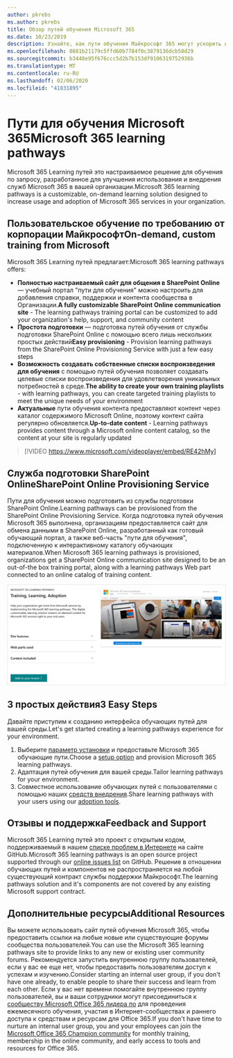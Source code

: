 ```yaml
---
author: pkrebs
ms.author: pkrebs
title: Обзор путей обучения Microsoft 365
ms.date: 10/23/2019
description: Узнайте, как пути обучения Майкрософт 365 могут ускорить использование и внедрение служб Microsoft 365 в вашей организации. Обучающие пути включают настраиваемую веб-часть SharePoint Online и современный сайт обучения для общения в SharePoint Online, который легко подготовить к работе с клиентом Microsoft 365.
ms.openlocfilehash: 0881b21179c5ffd60b7784f0c3879136dcb58d29
ms.sourcegitcommit: b3448e95f676ccc5d2b7b153df9106319752936b
ms.translationtype: MT
ms.contentlocale: ru-RU
ms.lasthandoff: 02/06/2020
ms.locfileid: "41831895"
---
```

# <a name="microsoft-365-learning-pathways"></a><span data-ttu-id="a54f3-104">Пути для обучения Microsoft 365</span><span class="sxs-lookup"><span data-stu-id="a54f3-104">Microsoft 365 learning pathways</span></span> 
<span data-ttu-id="a54f3-105">Microsoft 365 Learning путей это настраиваемое решение для обучения по запросу, разработанное для улучшения использования и внедрения служб Microsoft 365 в вашей организации.</span><span class="sxs-lookup"><span data-stu-id="a54f3-105">Microsoft 365 learning pathways is a customizable, on-demand learning solution designed to increase usage and adoption of Microsoft 365 services in your organization.</span></span>    

## <a name="on-demand-custom-training-from-microsoft"></a><span data-ttu-id="a54f3-106">Пользовательское обучение по требованию от корпорации Майкрософт</span><span class="sxs-lookup"><span data-stu-id="a54f3-106">On-demand, custom training from Microsoft</span></span>

<span data-ttu-id="a54f3-107">Microsoft 365 Learning путей предлагает:</span><span class="sxs-lookup"><span data-stu-id="a54f3-107">Microsoft 365 learning pathways offers:</span></span>

- <span data-ttu-id="a54f3-108">**Полностью настраиваемый сайт для общения в SharePoint Online** — учебный портал "пути для обучения" можно настроить для добавления справки, поддержки и контента сообщества в Организации.</span><span class="sxs-lookup"><span data-stu-id="a54f3-108">**A fully customizable SharePoint Online communication site** - The learning pathways training portal can be customized to add your organization's help, support, and community content</span></span>
- <span data-ttu-id="a54f3-109">**Простота подготовки** — подготовка путей обучения от службы подготовки SharePoint Online с помощью всего лишь нескольких простых действий</span><span class="sxs-lookup"><span data-stu-id="a54f3-109">**Easy provisioning** - Provision learning pathways from the SharePoint Online Provisioning Service with just a few easy steps</span></span>
- <span data-ttu-id="a54f3-110">**Возможность создавать собственные списки воспроизведения для обучения** с помощью путей обучения позволяет создавать целевые списки воспроизведения для удовлетворения уникальных потребностей в среде.</span><span class="sxs-lookup"><span data-stu-id="a54f3-110">**The ability to create your own training playlists** - with learning pathways, you can create targeted training playlists to meet the unique needs of your environment</span></span>
- <span data-ttu-id="a54f3-111">**Актуальные** пути обучения контента предоставляют контент через каталог содержимого Microsoft Online, поэтому контент сайта регулярно обновляется.</span><span class="sxs-lookup"><span data-stu-id="a54f3-111">**Up-to-date content** - Learning pathways provides content through a Microsoft online content catalog, so the content at your site is regularly updated</span></span>

> [!VIDEO https://www.microsoft.com/videoplayer/embed/RE42hMy]

## <a name="sharepoint-online-provisioning-service"></a><span data-ttu-id="a54f3-112">Служба подготовки SharePoint Online</span><span class="sxs-lookup"><span data-stu-id="a54f3-112">SharePoint Online Provisioning Service</span></span> 
<span data-ttu-id="a54f3-113">Пути для обучения можно подготовить из службы подготовки SharePoint Online.</span><span class="sxs-lookup"><span data-stu-id="a54f3-113">Learning pathways can be provisioned from the SharePoint Online Provisioning Service.</span></span> <span data-ttu-id="a54f3-114">Когда подготовка путей обучения Microsoft 365 выполнена, организациям предоставляется сайт для обмена данными в SharePoint Online, разработанный как готовый обучающий портал, а также веб-часть "пути для обучения", подключенную к интерактивному каталогу обучающих материалов.</span><span class="sxs-lookup"><span data-stu-id="a54f3-114">When Microsoft 365 learning pathways is provisioned, organizations get a SharePoint Online communication site designed to be an out-of-the box training portal, along with a learning pathways Web part connected to an online catalog of training content.</span></span> 

![кг-провисион. png](media/cg-provision.png)

## <a name="3-easy-steps"></a><span data-ttu-id="a54f3-116">3 простых действия</span><span class="sxs-lookup"><span data-stu-id="a54f3-116">3 Easy Steps</span></span>
<span data-ttu-id="a54f3-117">Давайте приступим к созданию интерфейса обучающих путей для вашей среды.</span><span class="sxs-lookup"><span data-stu-id="a54f3-117">Let's get started creating a learning pathways experience for your environment.</span></span>
1. <span data-ttu-id="a54f3-118">Выберите [параметр установки](custom_setupoptions.md) и предоставьте Microsoft 365 обучающие пути.</span><span class="sxs-lookup"><span data-stu-id="a54f3-118">Choose a [setup option](custom_setupoptions.md) and provision Microsoft 365 learning pathways.</span></span>  
2. <span data-ttu-id="a54f3-119">Адаптация путей обучения для вашей среды.</span><span class="sxs-lookup"><span data-stu-id="a54f3-119">Tailor learning pathways for your environment.</span></span>
3. <span data-ttu-id="a54f3-120">Совместное использование обучающих путей с пользователями с помощью наших [средств внедрения](driveadoption.md).</span><span class="sxs-lookup"><span data-stu-id="a54f3-120">Share learning pathways with your users using our [adoption tools](driveadoption.md).</span></span>

## <a name="feedback-and-support"></a><span data-ttu-id="a54f3-121">Отзывы и поддержка</span><span class="sxs-lookup"><span data-stu-id="a54f3-121">Feedback and Support</span></span>

<span data-ttu-id="a54f3-122">Microsoft 365 Learning путей это проект с открытым кодом, поддерживаемый в нашем [списке проблем в Интернете](https://aka.ms/CustomLearningHelp) на сайте GitHub.</span><span class="sxs-lookup"><span data-stu-id="a54f3-122">Microsoft 365 learning pathways is an open source project supported through our [online issues list](https://aka.ms/CustomLearningHelp) on GitHub.</span></span> <span data-ttu-id="a54f3-123">Решение в отношении обучающих путей и компонентов не распространяется на любой существующий контракт службы поддержки Майкрософт.</span><span class="sxs-lookup"><span data-stu-id="a54f3-123">The learning pathways solution and it's components are not covered by any existing Microsoft support contract.</span></span>  

## <a name="additional-resources"></a><span data-ttu-id="a54f3-124">Дополнительные ресурсы</span><span class="sxs-lookup"><span data-stu-id="a54f3-124">Additional Resources</span></span>
<span data-ttu-id="a54f3-125">Вы можете использовать сайт путей обучения Microsoft 365, чтобы предоставить ссылки на любые новые или существующие форумы сообщества пользователей.</span><span class="sxs-lookup"><span data-stu-id="a54f3-125">You can use the Microsoft 365 learning pathways site to provide links to any new or existing user community forums.</span></span> <span data-ttu-id="a54f3-126">Рекомендуется запустить внутреннюю группу пользователей, если у вас ее еще нет, чтобы предоставить пользователям доступ к успехам и изучению.</span><span class="sxs-lookup"><span data-stu-id="a54f3-126">Consider starting an internal user group, if you don't have one already, to enable people to share their success and learn from each other.</span></span>  <span data-ttu-id="a54f3-127">Если у вас нет времени помогайте внутреннюю группу пользователей, вы и ваши сотрудники могут присоединиться к [сообществу Microsoft Office 365 лидера по](https://aka.ms/O365Champions) для проведения ежемесячного обучения, участия в Интернет-сообществах и раннего доступа к средствам и ресурсам для Office 365.</span><span class="sxs-lookup"><span data-stu-id="a54f3-127">If you don't have time to nurture an internal user group, you and your employees can join the [Microsoft Office 365 Champion community](https://aka.ms/O365Champions) for monthly training, membership in the online community, and early access to tools and resources for Office 365.</span></span>
